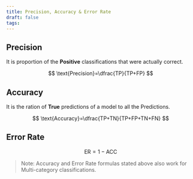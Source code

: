 ```yaml
---
title: Precision, Accuracy & Error Rate
draft: false
tags:
---
```

## Precision
It is proportion of the **Positive** classifications that were actually correct. 

$$
\text{Precision}=\dfrac{TP}{TP+FP}
$$

## Accuracy
It is the ration of **True** predictions of a model to all the Predictions. 

$$
\text{Accuracy}=\dfrac{TP+TN}{TP+FP+TN+FN}
$$

## Error Rate 

$$
\text{ER} = 1-\text{ACC}
$$


> Note: Accuracy and Error Rate formulas stated above also work for Multi-category classifications. 

